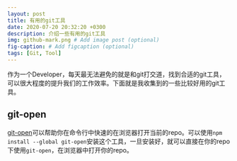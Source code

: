 ```yaml
---
layout: post
title: 有用的git工具
date: 2020-07-20 20:32:20 +0300
description: 介绍一些有用的git工具
img: github-mark.png # Add image post (optional)
fig-caption: # Add figcaption (optional)
tags: [Git, Tool]
---
```


作为一个Developer，每天最无法避免的就是和git打交道，找到合适的git工具，可以很大程度的提升我们的工作效率。下面就是我收集到的一些比较好用的git工具。

## git-open

[git-open](https://github.com/paulirish/git-open)可以帮助你在命令行中快速的在浏览器打开当前的repo。可以使用`npm install --global git-open`安装这个工具，一旦安装好，就可以直接在你的repo下使用`git-open`，在浏览器中打开你的repo。





